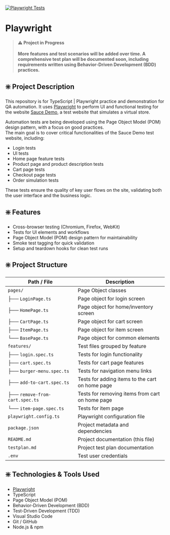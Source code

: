 [![Playwright Tests](https://github.com/liddm/Playwright/actions/workflows/playwright.yml/badge.svg)](https://github.com/liddm/Playwright/actions/workflows/playwright.yml)

# Playwright

> #### ⚠️ Project in Progress  
> **More features and test scenarios will be added over time. A comprehensive test plan will be documented soon, including requirements written using Behavior-Driven Development (BDD) practices.**

## ❇️ Project Description

This repository is for TypeScript | Playwright practice and demonstration for QA automation. It uses [Playwright](https://playwright.dev/) to perform UI and functional testing for the website [Sauce Demo](https://www.saucedemo.com/), a test website that simulates a virtual store.

Automation tests are being developed using the Page Object Model (POM) design pattern, with a focus on good practices.  
The main goal is to cover critical functionalities of the Sauce Demo test website, including:

- Login tests  
- UI tests  
- Home page feature tests  
- Product page and product description tests  
- Cart page tests  
- Checkout page tests  
- Order simulation tests  

These tests ensure the quality of key user flows on the site, validating both the user interface and the business logic.

## ❇️ Features

- Cross-browser testing (Chromium, Firefox, WebKit)  
- Tests for UI elements and workflows  
- Page Object Model (POM) design pattern for maintainability  
- Smoke test tagging for quick validation  
- Setup and teardown hooks for clean test runs  


## ❇️ Project Structure

| Path / File                     | Description                                        |
|----------------------------------|---------------------------------------------------|
| `pages/`                         | Page Object classes                               |
| ├── `LoginPage.ts`              | Page object for login screen                       |
| ├── `HomePage.ts`               | Page object for home/inventory screen              |
| ├── `CartPage.ts`               | Page object for cart screen                        |
| ├── `ItemPage.ts`               | Page object for item screen                        |
| └── `BasePage.ts`                 | Page object for common elements                  |
| `features/`                      | Test files grouped by feature                     |
| ├── `login.spec.ts`             | Tests for login functionality                      |
| ├── `cart.spec.ts`              | Tests for cart page features                       |
| ├── `burger-menu.spec.ts`       | Tests for navigation menu links                    |
| ├── `add-to-cart.spec.ts`       | Tests for adding items to the cart on home page    |
| ├── `remove-from-cart.spec.ts`  | Tests for removing items from cart on home page    |
| └── `item-page.spec.ts`          | Tests for item page                               |
| `playwright.config.ts`          | Playwright configuration file                      |
| `package.json`                  | Project metadata and dependencies                  |
| `README.md`                     | Project documentation (this file)                  |
| `testplan.md`                     | Project test plan documentation                  |
| `.env`                            | Test user credentials                            |

## ❇️ Technologies & Tools Used

- [Playwright](https://playwright.dev/)  
- TypeScript  
- Page Object Model (POM)  
- Behavior-Driven Development (BDD)  
- Test-Driven Development (TDD)  
- Visual Studio Code  
- Git / GitHub  
- Node.js & npm  
